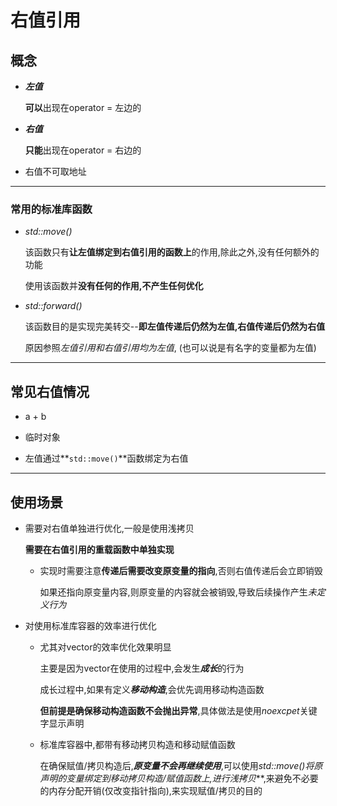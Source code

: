 # 右值引用

## 概念

- ***左值***

  **可以**出现在operator = 左边的

- ***右值*** 

  **只能**出现在operator = 右边的

- 右值不可取地址

---

### 常用的标准库函数

- *std::move()*

  该函数只有**让左值绑定到右值引用的函数上**的作用,除此之外,没有任何额外的功能

  使用该函数并**没有任何的作用,不产生任何优化**

- *std::forward()*

  该函数目的是实现完美转交--**即左值传递后仍然为左值,右值传递后仍然为右值**

  原因参照*左值引用和右值引用均为左值*, (也可以说是有名字的变量都为左值)

---

## 常见右值情况

- a + b

- 临时对象

- 左值通过**`std::move()`**函数绑定为右值



---

## 使用场景

- 需要对右值单独进行优化,一般是使用浅拷贝

  **需要在右值引用的重载函数中单独实现**

  - 实现时需要注意**传递后需要改变原变量的指向**,否则右值传递后会立即销毁

    如果还指向原变量内容,则原变量的内容就会被销毁,导致后续操作产生*未定义行为*

- 对使用标准库容器的效率进行优化

  - 尤其对vector的效率优化效果明显

    主要是因为vector在使用的过程中,会发生***成长***的行为

    成长过程中,如果有定义***移动构造***,会优先调用移动构造函数

    **但前提是确保移动构造函数不会抛出异常**,具体做法是使用*noexcpet*关键字显示声明

  - 标准库容器中,都带有移动拷贝构造和移动赋值函数

    在确保赋值/拷贝构造后,***原变量不会再继续使用***,可以使用*std::move()*将原声明的变量绑定到移动拷贝构造/赋值函数上,进行***浅拷贝***,来避免不必要的内存分配开销(仅改变指针指向),来实现赋值/拷贝的目的